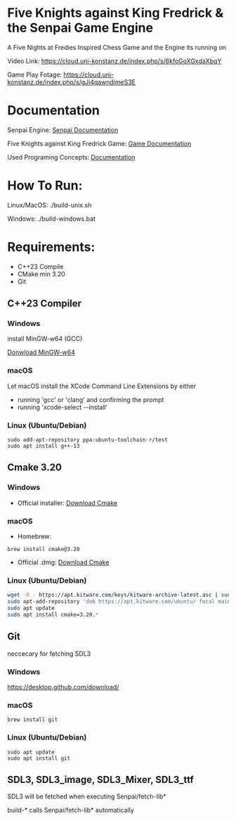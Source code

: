 # Five Knights against King Fredrick & the Senpai Game Engine

A Five Nights at Fredies Inspired Chess Game and the Engine its running on

Video Link: https://cloud.uni-konstanz.de/index.php/s/6kfoGoXGxdaXbqY

Game Play Fotage: https://cloud.uni-konstanz.de/index.php/s/gJi4qawndimeS3E

# Documentation

Senpai Engine: [Senpai Documentation](Docs/Senpai.md)

Five Knights against King Fredrick Game: [Game Documentation](Docs/Game.md)

Used Programing Concepts: [Documentation](Docs/UsedProgamingConcepts.md)

# How To Run:

Linux/MacOS: ./build-unix.sh

Windows: ./build-windows.bat

# Requirements:

- C++23 Compile
- CMake min 3.20
- Git

## C++23 Compiler

### Windows

install MinGW-w64 (GCC)

[Donwload MinGW-w64](https://code.visualstudio.com/docs/cpp/config-mingw)

### macOS

Let macOS install the XCode Command Line Extensions by either
- running 'gcc' or 'clang' and confirming the prompt
- running 'xcode-select --install'

### Linux (Ubuntu/Debian)
```
sudo add-apt-repository ppa:ubuntu-toolchain-r/test
sudo apt install g++-13
```

## Cmake 3.20

### Windows

- Official installer: [Download Cmake](https://cmake.org/download/#latest)

   

### macOS
   - Homebrew: 
   ```
   brew install cmake@3.20
   ```
   - Official .dmg: [Download Cmake](https://cmake.org/files/v3.20/cmake-3.20.0-macos-universal.dmg)


### Linux (Ubuntu/Debian)

```bash
wget -O - https://apt.kitware.com/keys/kitware-archive-latest.asc | sudo apt-key add -
sudo apt-add-repository 'deb https://apt.kitware.com/ubuntu/ focal main'
sudo apt update
sudo apt install cmake=3.20.*
```

## Git

neccecary for fetching SDL3

### Windows

https://desktop.github.com/download/

### macOS

````
brew install git
````

### Linux (Ubuntu/Debian)

````
sudo apt update
sudo apt install git
````



## SDL3, SDL3_image, SDL3_Mixer, SDL3_ttf

SDL3 will be fetched when executing Senpai/fetch-lib*

build-* calls Senpai/fetch-lib* automatically
